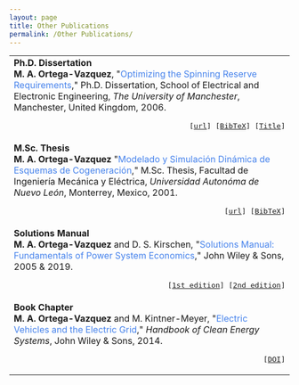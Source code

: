 ```yaml
---
layout: page
title: Other Publications
permalink: /Other Publications/
---
```



<table class="table table-hover">
    
<tr>
<td>
    <strong>Ph.D. Dissertation</strong> <br />
    <strong>M. A. Ortega-Vazquez</strong>, 
    "<span style="color:#4582ec">Optimizing the Spinning Reserve Requirements</span>," 
    Ph.D. Dissertation, School of Electrical and Electronic Engineering, 
    <em>The University of Manchester</em>, Manchester, United Kingdom, 2006.
    <br />
    <p align="right">
        <samp>
    [<a href="http://goo.gl/4toaAw" target="_blank">url</a>] 
    [<a href="https://drive.google.com/open?id=1zq1hrVziHJsA64K77BxfRKmrJ4jMjkLV" target="_blank">BibTeX</a>]   
    [<a href="https://drive.google.com/file/d/1X2B3I3hUx51Be5pap0ndsaXX2JEcbDB4/view?usp=sharing" target="_blank">Title</a>]
            </samp>
    </p> 
</td>
</tr>

    
<tr>
<td>
    <strong>M.Sc. Thesis </strong> <br />
    <strong>M. A. Ortega-Vazquez</strong> 
    "<span style="color:#4582ec">Modelado y Simulación Dinámica de Esquemas de Cogeneración</span>," 
    M.Sc. Thesis, Facultad de Ingeniería Mecánica y Eléctrica, 
    <em>Universidad Autonóma de Nuevo León</em>, Monterrey, Mexico, 2001.
    <br />
    <p align="right">
        <samp>
    [<a href="https://goo.gl/K3ybOR" target="_blank">url</a>]
    [<a href="https://drive.google.com/open?id=1_Bes8eExIKUnm3iNcQKsreFu-B1JyQ5t" target="_blank">BibTeX</a>]
            </samp>
    </p> 
</td>
</tr>
   
   
<tr>
<td>
    <strong> Solutions Manual</strong> <br />
    <strong>M. A. Ortega-Vazquez</strong> and D. S. Kirschen, 
    "<span style="color:#4582ec">Solutions Manual: Fundamentals of Power System Economics</span>," 
    John Wiley & Sons, 2005 & 2019.
    <br />
    <p align="right">
        <samp>
    [<a href="http://www.wiley.com//legacy/wileychi/powersystemeconomics/" target="_blank">1st edition</a>]
    [<a href="http://bcs.wiley.com/he-bcs/Books?action=index&itemId=111921324X&bcsId=11264" target="_blank">2nd edition</a>]
            </samp>
    </p> 
</td>
</tr>  
    
    
<tr>
<td>
    <strong> Book Chapter </strong> <br />
    <strong>M. A. Ortega-Vazquez</strong> and M. Kintner-Meyer, 
    "<span style="color:#4582ec">Electric Vehicles and the Electric Grid</span>," 
    <em>Handbook of Clean Energy Systems</em>, John Wiley & Sons, 2014. 
    <br />
    <p align="right">
        <samp>
    [<a href="http://onlinelibrary.wiley.com/doi/10.1002/9781118991978.hces105/full" target="_blank">DOI</a>]
            </samp>
    </p> 
</td>
</tr>    

    
   
</table>
